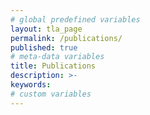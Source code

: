 ```yaml
---
# global predefined variables
layout: tla_page
permalink: /publications/
published: true
# meta-data variables
title: Publications
description: >-
keywords:
# custom variables
---
```

